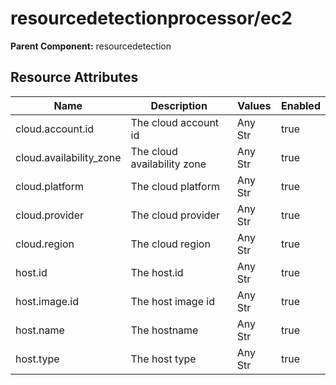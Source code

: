 [comment]: <> (Code generated by mdatagen. DO NOT EDIT.)

# resourcedetectionprocessor/ec2

**Parent Component:** resourcedetection

## Resource Attributes

| Name | Description | Values | Enabled |
| ---- | ----------- | ------ | ------- |
| cloud.account.id | The cloud account id | Any Str | true |
| cloud.availability_zone | The cloud availability zone | Any Str | true |
| cloud.platform | The cloud platform | Any Str | true |
| cloud.provider | The cloud provider | Any Str | true |
| cloud.region | The cloud region | Any Str | true |
| host.id | The host.id | Any Str | true |
| host.image.id | The host image id | Any Str | true |
| host.name | The hostname | Any Str | true |
| host.type | The host type | Any Str | true |
